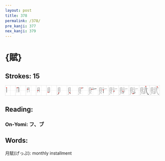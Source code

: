 ```yaml
---
layout: post
title: 378
permalink: /378/
pre_kanji: 377
nex_kanji: 379
---
```


# {賦}

## Strokes: 15

<div class="stroke"><img src="../images/E8B3A6.png" /></div>

## Reading:

### On-Yomi: フ、ブ

## Words:

月賦(げっぷ): monthly installment
